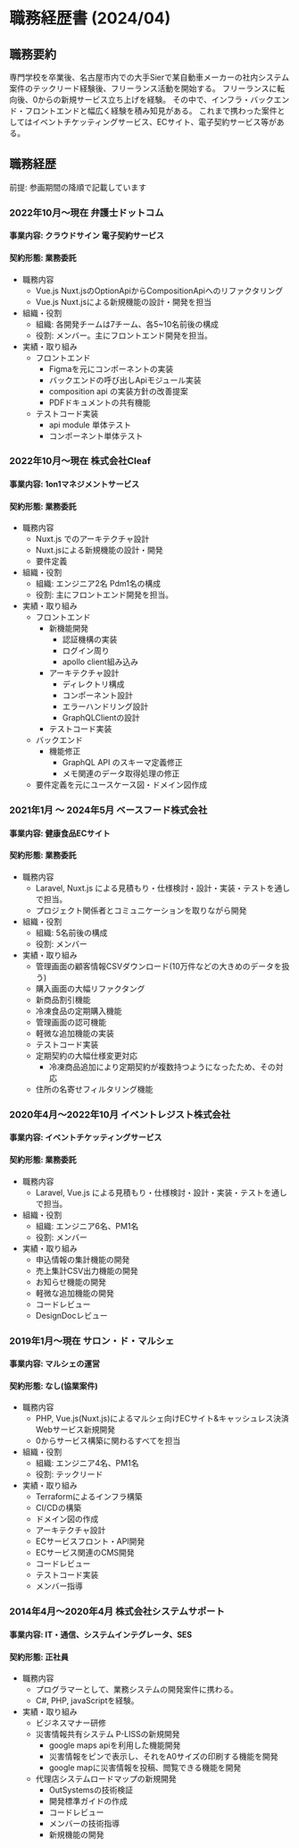 # 職務経歴書 (2024/04)

## 職務要約
専門学校を卒業後、名古屋市内での大手Sierで某自動車メーカーの社内システム案件のテックリード経験後、フリーランス活動を開始する。
フリーランスに転向後、0からの新規サービス立ち上げを経験。
その中で、インフラ・バックエンド・フロントエンドと幅広く経験を積み知見がある。
これまで携わった案件としてはイベントチケッティングサービス、ECサイト、電子契約サービス等がある。

## 職務経歴
前提: 参画期間の降順で記載しています

### 2022年10月～現在 弁護士ドットコム
#### 事業内容: クラウドサイン 電子契約サービス
#### 契約形態: 業務委託
- 職務内容
  - Vue.js Nuxt.jsのOptionApiからCompositionApiへのリファクタリング
  - Vue.js Nuxt.jsによる新規機能の設計・開発を担当
- 組織・役割
  - 組織: 各開発チームは7チーム、各5~10名前後の構成
  - 役割: メンバー。主にフロントエンド開発を担当。
- 実績・取り組み
  - フロントエンド
    - Figmaを元にコンポーネントの実装
    - バックエンドの呼び出しApiモジュール実装
    - composition api の実装方針の改善提案
    - PDFドキュメントの共有機能
  - テストコード実装
    - api module 単体テスト
    - コンポーネント単体テスト

### 2022年10月～現在 株式会社Cleaf
#### 事業内容: 1on1マネジメントサービス
#### 契約形態: 業務委託
- 職務内容
  - Nuxt.js でのアーキテクチャ設計
  - Nuxt.jsによる新規機能の設計・開発
  - 要件定義
- 組織・役割
  - 組織: エンジニア2名 Pdm1名の構成
  - 役割: 主にフロントエンド開発を担当。
- 実績・取り組み
  - フロントエンド
    - 新機能開発
      - 認証機構の実装
      - ログイン周り
      - apollo client組み込み
    - アーキテクチャ設計
      - ディレクトリ構成
      - コンポーネント設計
      - エラーハンドリング設計
      - GraphQLClientの設計
    - テストコード実装
  - バックエンド
    - 機能修正
      - GraphQL API のスキーマ定義修正
      - メモ関連のデータ取得処理の修正
  - 要件定義を元にユースケース図・ドメイン図作成

### 2021年1月 ～ 2024年5月 ベースフード株式会社
#### 事業内容: 健康食品ECサイト
#### 契約形態: 業務委託
- 職務内容
  - Laravel, Nuxt.js による見積もり・仕様検討・設計・実装・テストを通しで担当。
  - プロジェクト関係者とコミュニケーションを取りながら開発
- 組織・役割
  - 組織: 5名前後の構成
  - 役割: メンバー
- 実績・取り組み
  - 管理画面の顧客情報CSVダウンロード(10万件などの大きめのデータを扱う)
  - 購入画面の大幅リファクタング
  - 新商品割引機能
  - 冷凍食品の定期購入機能
  - 管理画面の認可機能
  - 軽微な追加機能の実装
  - テストコード実装
  - 定期契約の大幅仕様変更対応
    - 冷凍商品追加により定期契約が複数持つようになったため、その対応
  - 住所の名寄せフィルタリング機能

### 2020年4月～2022年10月 イベントレジスト株式会社
#### 事業内容: イベントチケッティングサービス
#### 契約形態: 業務委託
- 職務内容
  - Laravel, Vue.js による見積もり・仕様検討・設計・実装・テストを通しで担当。
- 組織・役割
  - 組織: エンジニア6名、PM1名
  - 役割: メンバー
- 実績・取り組み
  - 申込情報の集計機能の開発
  - 売上集計CSV出力機能の開発
  - お知らせ機能の開発
  - 軽微な追加機能の開発
  - コードレビュー
  - DesignDocレビュー

### 2019年1月～現在 サロン・ド・マルシェ
#### 事業内容: マルシェの運営
#### 契約形態: なし(協業案件)
- 職務内容
  - PHP, Vue.js(Nuxt.js)によるマルシェ向けECサイト&キャッシュレス決済Webサービス新規開発
  - 0からサービス構築に関わるすべてを担当
- 組織・役割
  - 組織: エンジニア4名、PM1名
  - 役割: テックリード
- 実績・取り組み
  - Terraformによるインフラ構築
  - CI/CDの構築
  - ドメイン図の作成
  - アーキテクチャ設計
  - ECサービスフロント・API開発
  - ECサービス関連のCMS開発
  - コードレビュー
  - テストコード実装
  - メンバー指導

### 2014年4月～2020年4月 株式会社システムサポート
#### 事業内容: IT・通信、システムインテグレータ、SES
#### 契約形態: 正社員
- 職務内容
  - プログラマーとして、業務システムの開発案件に携わる。
  - C#, PHP, javaScriptを経験。
- 実績・取り組み
  - ビジネスマナー研修
  - 災害情報共有システム P-LISSの新規開発
    - google maps apiを利用した機能開発
    - 災害情報をピンで表示し、それをA0サイズの印刷する機能を開発
    - google mapに災害情報を投稿、閲覧できる機能を開発
  - 代理店システムロードマップの新規開発
    - OutSystemsの技術検証
    - 開発標準ガイドの作成
    - コードレビュー
    - メンバーの技術指導
    - 新規機能の開発
